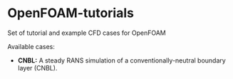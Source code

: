 # OpenFOAM-tutorials
Set of tutorial and example CFD cases for OpenFOAM

Available cases:
- **CNBL:** A steady RANS simulation of a conventionally-neutral boundary layer (CNBL).
